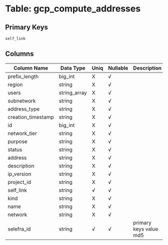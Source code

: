 # Table: gcp_compute_addresses

## Primary Keys 

```
self_link
```


## Columns 

|  Column Name   |  Data Type  | Uniq | Nullable | Description | 
|  ----  | ----  | ----  | ----  | ---- | 
| prefix_length | big_int | X | √ |  | 
| region | string | X | √ |  | 
| users | string_array | X | √ |  | 
| subnetwork | string | X | √ |  | 
| address_type | string | X | √ |  | 
| creation_timestamp | string | X | √ |  | 
| id | big_int | X | √ |  | 
| network_tier | string | X | √ |  | 
| purpose | string | X | √ |  | 
| status | string | X | √ |  | 
| address | string | X | √ |  | 
| description | string | X | √ |  | 
| ip_version | string | X | √ |  | 
| project_id | string | X | √ |  | 
| self_link | string | √ | √ |  | 
| kind | string | X | √ |  | 
| name | string | X | √ |  | 
| network | string | X | √ |  | 
| selefra_id | string | √ | √ | primary keys value md5 | 


